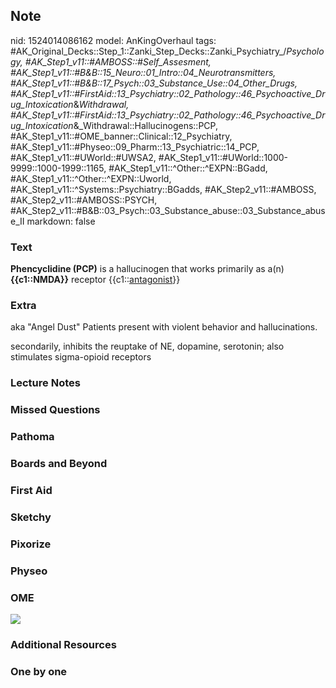 ## Note
nid: 1524014086162
model: AnKingOverhaul
tags: #AK_Original_Decks::Step_1::Zanki_Step_Decks::Zanki_Psychiatry_/_Psychology, #AK_Step1_v11::#AMBOSS::#Self_Assesment, #AK_Step1_v11::#B&B::15_Neuro::01_Intro::04_Neurotransmitters, #AK_Step1_v11::#B&B::17_Psych::03_Substance_Use::04_Other_Drugs, #AK_Step1_v11::#FirstAid::13_Psychiatry::02_Pathology::46_Psychoactive_Drug_Intoxication_&_Withdrawal, #AK_Step1_v11::#FirstAid::13_Psychiatry::02_Pathology::46_Psychoactive_Drug_Intoxication_&_Withdrawal::Hallucinogens::PCP, #AK_Step1_v11::#OME_banner::Clinical::12_Psychiatry, #AK_Step1_v11::#Physeo::09_Pharm::13_Psychiatric::14_PCP, #AK_Step1_v11::#UWorld::#UWSA2, #AK_Step1_v11::#UWorld::1000-9999::1000-1999::1165, #AK_Step1_v11::^Other::^EXPN::BGadd, #AK_Step1_v11::^Other::^EXPN::Uworld, #AK_Step1_v11::^Systems::Psychiatry::BGadds, #AK_Step2_v11::#AMBOSS, #AK_Step2_v11::#AMBOSS::PSYCH, #AK_Step2_v11::#B&B::03_Psych::03_Substance_abuse::03_Substance_abuse_II
markdown: false

### Text
<b>Phencyclidine (PCP)</b> is a hallucinogen that works primarily
as a(n) <b>{{c1::NMDA</b><b>}}</b> receptor
{{c1::<u>antagonist</u>}}

### Extra
aka "Angel Dust" Patients present with violent behavior and
hallucinations.
<div>
  <div>
    secondarily, inhibits the reuptake of NE, dopamine, serotonin;
    also stimulates sigma-opioid receptors
  </div>
</div>

### Lecture Notes


### Missed Questions


### Pathoma


### Boards and Beyond


### First Aid


### Sketchy


### Pixorize


### Physeo


### OME
<div class="ome-widget">
  <a href=
  "https://onlinemeded.org/spa/psychiatry?ref=anki"><img src=
  "_OME_AnkiFlashcards_Topic_2.png"></a>
</div>

### Additional Resources


### One by one

